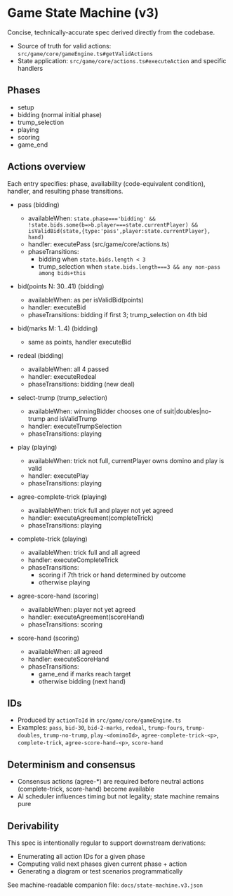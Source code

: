 # Game State Machine (v3)

Concise, technically-accurate spec derived directly from the codebase.

- Source of truth for valid actions: `src/game/core/gameEngine.ts#getValidActions`
- State application: `src/game/core/actions.ts#executeAction` and specific handlers

## Phases
- setup
- bidding (normal initial phase)
- trump_selection
- playing
- scoring
- game_end

## Actions overview
Each entry specifies: phase, availability (code-equivalent condition), handler, and resulting phase transitions.

- pass (bidding)
  - availableWhen: `state.phase==='bidding' && !state.bids.some(b=>b.player===state.currentPlayer) && isValidBid(state,{type:'pass',player:state.currentPlayer}, hand)`
  - handler: executePass (src/game/core/actions.ts)
  - phaseTransitions:
    - bidding when `state.bids.length < 3`
    - trump_selection when `state.bids.length===3 && any non-pass among bids+this`

- bid(points N: 30..41) (bidding)
  - availableWhen: as per isValidBid(points)
  - handler: executeBid
  - phaseTransitions: bidding if first 3; trump_selection on 4th bid

- bid(marks M: 1..4) (bidding)
  - same as points, handler executeBid

- redeal (bidding)
  - availableWhen: all 4 passed
  - handler: executeRedeal
  - phaseTransitions: bidding (new deal)

- select-trump (trump_selection)
  - availableWhen: winningBidder chooses one of suit|doubles|no-trump and isValidTrump
  - handler: executeTrumpSelection
  - phaseTransitions: playing

- play (playing)
  - availableWhen: trick not full, currentPlayer owns domino and play is valid
  - handler: executePlay
  - phaseTransitions: playing

- agree-complete-trick (playing)
  - availableWhen: trick full and player not yet agreed
  - handler: executeAgreement(completeTrick)
  - phaseTransitions: playing

- complete-trick (playing)
  - availableWhen: trick full and all agreed
  - handler: executeCompleteTrick
  - phaseTransitions:
    - scoring if 7th trick or hand determined by outcome
    - otherwise playing

- agree-score-hand (scoring)
  - availableWhen: player not yet agreed
  - handler: executeAgreement(scoreHand)
  - phaseTransitions: scoring

- score-hand (scoring)
  - availableWhen: all agreed
  - handler: executeScoreHand
  - phaseTransitions:
    - game_end if marks reach target
    - otherwise bidding (next hand)

## IDs
- Produced by `actionToId` in `src/game/core/gameEngine.ts`
- Examples: `pass`, `bid-30`, `bid-2-marks`, `redeal`, `trump-fours`, `trump-doubles`, `trump-no-trump`, `play-<dominoId>`, `agree-complete-trick-<p>`, `complete-trick`, `agree-score-hand-<p>`, `score-hand`

## Determinism and consensus
- Consensus actions (agree-*) are required before neutral actions (complete-trick, score-hand) become available
- AI scheduler influences timing but not legality; state machine remains pure

## Derivability
This spec is intentionally regular to support downstream derivations:
- Enumerating all action IDs for a given phase
- Computing valid next phases given current phase + action
- Generating a diagram or test scenarios programmatically

See machine-readable companion file: `docs/state-machine.v3.json`

